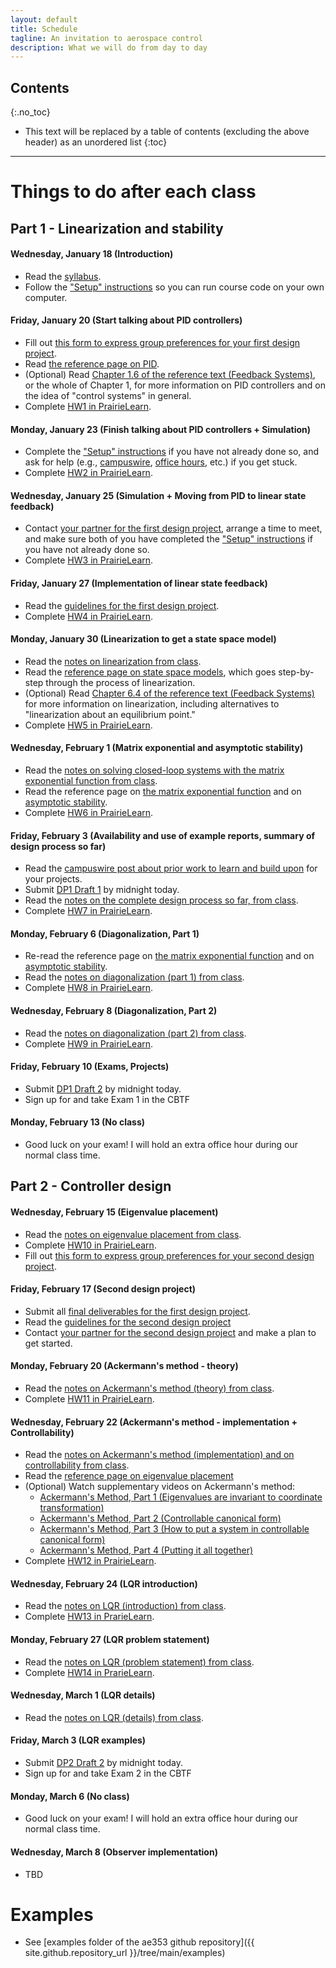 ```yaml
---
layout: default
title: Schedule
tagline: An invitation to aerospace control
description: What we will do from day to day
---
```


## Contents
{:.no_toc}

* This text will be replaced by a table of contents (excluding the above header) as an unordered list
{:toc}

---

# Things to do after each class

## Part 1 - Linearization and stability

#### Wednesday, January 18 (Introduction)

* Read the [syllabus](syllabus).
* Follow the ["Setup" instructions](setup) so you can run course code on your own computer.


#### Friday, January 20 (Start talking about PID controllers)

* Fill out [this form to express group preferences for your first design project](https://forms.illinois.edu/sec/673116346).
* Read [the reference page on PID](reference#pid).
* (Optional) Read [Chapter 1.6 of the reference text (Feedback Systems)](http://www.cds.caltech.edu/~murray/books/AM08/pdf/fbs-intro_24Jul2020.pdf), or the whole of Chapter 1, for more information on PID controllers and on the idea of "control systems" in general.
* Complete [HW1 in PrairieLearn](https://us.prairielearn.com/pl/course_instance/130996/assessment/2327509).


#### Monday, January 23 (Finish talking about PID controllers + Simulation)

* Complete the ["Setup" instructions](setup) if you have not already done so, and ask for help (e.g., [campuswire](https://campuswire.com/c/G9558828D/), [office hours](index#instructor), etc.) if you get stuck.
* Complete [HW2 in PrairieLearn](https://us.prairielearn.com/pl/course_instance/130996/assessment/2327697).


#### Wednesday, January 25 (Simulation + Moving from PID to linear state feedback)

* Contact [your partner for the first design project](https://campuswire.com/c/G9558828D/feed/33), arrange a time to meet, and make sure both of you have completed the ["Setup" instructions](setup) if you have not already done so.
* Complete [HW3 in PrairieLearn](https://us.prairielearn.com/pl/course_instance/130996/assessment/2327910).


#### Friday, January 27 (Implementation of linear state feedback)

* Read the [guidelines for the first design project](https://tbretl.github.io/ae353-sp23/projects#design-project-1-cmg).
* Complete [HW4 in PrairieLearn](https://us.prairielearn.com/pl/course_instance/130996/assessment/2327057).


#### Monday, January 30 (Linearization to get a state space model)

* Read the [notes on linearization from class](notes/20230130-linearization.pdf).
* Read the [reference page on state space models](reference#state-space-models), which goes step-by-step through the process of linearization.
* (Optional) Read [Chapter 6.4 of the reference text (Feedback Systems)](http://www.cds.caltech.edu/~murray/books/AM08/pdf/fbs-linsys_24Jul2020.pdf) for more information on linearization, including alternatives to "linearization about an equilibrium point."
* Complete [HW5 in PrairieLearn](https://us.prairielearn.com/pl/course_instance/130996/assessment/2327058).

#### Wednesday, February 1 (Matrix exponential and asymptotic stability)

* Read the [notes on solving closed-loop systems with the matrix exponential function from class](notes/20230201-matrix-exponential.pdf).
* Read the reference page on [the matrix exponential function](reference#the-matrix-exponential-function) and on [asymptotic stability](reference#asymptotic-stability).
* Complete [HW6 in PrairieLearn](https://us.prairielearn.com/pl/course_instance/130996/assessment/2327059).

#### Friday, February 3 (Availability and use of example reports, summary of design process so far)

* Read the [campuswire post about prior work to learn and build upon](https://campuswire.com/c/G9558828D/feed/70) for your projects.
* Submit [DP1 Draft 1](https://tbretl.github.io/ae353-sp23/projects#draft-report-with-theory-by-1159pm-on-friday-february-3) by midnight today.
* Read the [notes on the complete design process so far, from class](notes/20230203-design-process.pdf).
* Complete [HW7 in PrairieLearn](https://us.prairielearn.com/pl/course_instance/130996/assessment/2327060).

#### Monday, February 6 (Diagonalization, Part 1)

* Re-read the reference page on [the matrix exponential function](reference#the-matrix-exponential-function) and on [asymptotic stability](reference#asymptotic-stability).
* Read the [notes on diagonalization (part 1) from class](notes/20230206-diagonalization-part-1.pdf).
* Complete [HW8 in PrairieLearn](https://us.prairielearn.com/pl/course_instance/130996/assessment/2327061).

#### Wednesday, February 8 (Diagonalization, Part 2)

* Read the [notes on diagonalization (part 2) from class](notes/20230208-diagonalization-part-2.pdf).
* Complete [HW9 in PrairieLearn](https://us.prairielearn.com/pl/course_instance/130996/assessment/2330822).

#### Friday, February 10 (Exams, Projects)

* Submit [DP1 Draft 2](https://tbretl.github.io/ae353-sp23/projects#draft-report-with-results-by-1159pm-on-friday-february-10) by midnight today.
* Sign up for and take Exam 1 in the CBTF

#### Monday, February 13 (No class)

* Good luck on your exam! I will hold an extra office hour during our normal class time.

## Part 2 - Controller design

#### Wednesday, February 15 (Eigenvalue placement)

* Read the [notes on eigenvalue placement from class](notes/20230215-placement.pdf).
* Complete [HW10 in PrairieLearn](https://us.prairielearn.com/pl/course_instance/130996/assessment/2327062).
* Fill out [this form to express group preferences for your second design project](https://forms.illinois.edu/sec/200984506).

#### Friday, February 17 (Second design project)

* Submit all [final deliverables for the first design project](projects#design-project-1-cmg).
* Read the [guidelines for the second design project](projects#design-project-2-differential-drive-robot-in-artificial-gravity)
* Contact [your partner for the second design project](https://campuswire.com/c/G9558828D/feed/148) and make a plan to get started.


#### Monday, February 20 (Ackermann's method - theory)

* Read the [notes on Ackermann's method (theory) from class](notes/20230220-acker.pdf).
* Complete [HW11 in PrairieLearn](https://us.prairielearn.com/pl/course_instance/130996/assessment/2327063).

#### Wednesday, February 22 (Ackermann's method - implementation + Controllability)

* Read the [notes on Ackermann's method (implementation) and on controllability from class](notes/20230222-controllability.pdf).
* Read the [reference page on eigenvalue placement](reference#eigenvalue-placement-by-controllable-canonical-form)
* (Optional) Watch supplementary videos on Ackermann's method:
    * [Ackermann's Method, Part 1 (Eigenvalues are invariant to coordinate transformation)](https://mediaspace.illinois.edu/media/t/1_93vewoav/)
    * [Ackermann's Method, Part 2 (Controllable canonical form)](https://mediaspace.illinois.edu/media/t/1_rbf0x31w/)
    * [Ackermann's Method, Part 3 (How to put a system in controllable canonical form)](https://mediaspace.illinois.edu/media/t/1_e6r6ljxc/)
    * [Ackermann's Method, Part 4 (Putting it all together)](https://mediaspace.illinois.edu/media/t/1_sf1ydkq4/)
* Complete [HW12 in PrairieLearn](https://us.prairielearn.com/pl/course_instance/130996/assessment/2327064).

#### Wednesday, February 24 (LQR introduction)

* Read the [notes on LQR (introduction) from class](notes/20230224-lqr-intro.pdf).
* Complete [HW13 in PrarieLearn](https://us.prairielearn.com/pl/course_instance/130996/assessment/2327065).

#### Monday, February 27 (LQR problem statement)

* Read the [notes on LQR (problem statement) from class](notes/20230227-lqr-problem.pdf).
* Complete [HW14 in PrarieLearn](https://us.prairielearn.com/pl/course_instance/130996/assessment/2327066).

#### Wednesday, March 1 (LQR details)

* Read the [notes on LQR (details) from class](notes/20230301-lqr-details.pdf).

#### Friday, March 3 (LQR examples)

* Submit [DP2 Draft 2](projects#draft-report-with-results-by-1159pm-on-friday-march-3) by midnight today.
* Sign up for and take Exam 2 in the CBTF

#### Monday, March 6 (No class)

* Good luck on your exam! I will hold an extra office hour during our normal class time.

#### Wednesday, March 8 (Observer implementation)

* TBD


# Examples

* See [examples folder of the ae353 github repository]({{ site.github.repository_url }}/tree/main/examples)
